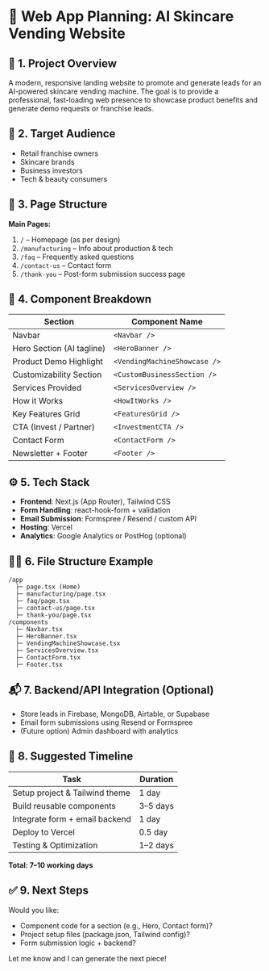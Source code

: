 # 🧩 Web App Planning: AI Skincare Vending Website

## 📌 1. Project Overview

A modern, responsive landing website to promote and generate leads for an AI-powered skincare vending machine. The goal is to provide a professional, fast-loading web presence to showcase product benefits and generate demo requests or franchise leads.

## 👥 2. Target Audience

* Retail franchise owners
* Skincare brands
* Business investors
* Tech & beauty consumers

## 🧱 3. Page Structure

**Main Pages:**

1. `/` – Homepage (as per design)
2. `/manufacturing` – Info about production & tech
3. `/faq` – Frequently asked questions
4. `/contact-us` – Contact form
5. `/thank-you` – Post-form submission success page

## 🧩 4. Component Breakdown

| Section                   | Component Name               |
| ------------------------- | ---------------------------- |
| Navbar                    | `<Navbar />`                 |
| Hero Section (AI tagline) | `<HeroBanner />`             |
| Product Demo Highlight    | `<VendingMachineShowcase />` |
| Customizability Section   | `<CustomBusinessSection />`  |
| Services Provided         | `<ServicesOverview />`       |
| How it Works              | `<HowItWorks />`             |
| Key Features Grid         | `<FeaturesGrid />`           |
| CTA (Invest / Partner)    | `<InvestmentCTA />`          |
| Contact Form              | `<ContactForm />`            |
| Newsletter + Footer       | `<Footer />`                 |

## ⚙️ 5. Tech Stack

* **Frontend**: Next.js (App Router), Tailwind CSS
* **Form Handling**: react-hook-form + validation
* **Email Submission**: Formspree / Resend / custom API
* **Hosting**: Vercel
* **Analytics**: Google Analytics or PostHog (optional)

## 🧑‍💻 6. File Structure Example

```
/app
  ├─ page.tsx (Home)
  ├─ manufacturing/page.tsx
  ├─ faq/page.tsx
  ├─ contact-us/page.tsx
  ├─ thank-you/page.tsx
/components
  ├─ Navbar.tsx
  ├─ HeroBanner.tsx
  ├─ VendingMachineShowcase.tsx
  ├─ ServicesOverview.tsx
  ├─ ContactForm.tsx
  ├─ Footer.tsx
```

## 📬 7. Backend/API Integration (Optional)

* Store leads in Firebase, MongoDB, Airtable, or Supabase
* Email form submissions using Resend or Formspree
* (Future option) Admin dashboard with analytics

## 📆 8. Suggested Timeline

| Task                           | Duration |
| ------------------------------ | -------- |
| Setup project & Tailwind theme | 1 day    |
| Build reusable components      | 3–5 days |
| Integrate form + email backend | 1 day    |
| Deploy to Vercel               | 0.5 day  |
| Testing & Optimization         | 1–2 days |

**Total: 7–10 working days**

## ✅ 9. Next Steps

Would you like:

* Component code for a section (e.g., Hero, Contact form)?
* Project setup files (package.json, Tailwind config)?
* Form submission logic + backend?

Let me know and I can generate the next piece!
